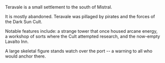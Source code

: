 Teravale is a small settlement to the south of Mistral. 

It is mostly abandoned. Teravale was pillaged by pirates and the forces of the Dark Sun Cult.

Notable features include: a strange tower that once housed arcane energy, a workshop of sorts where the Cult attempted research, and the now-empty Lavalto Inn.

A large skeletal figure stands watch over the port -- a warning to all who would anchor there.